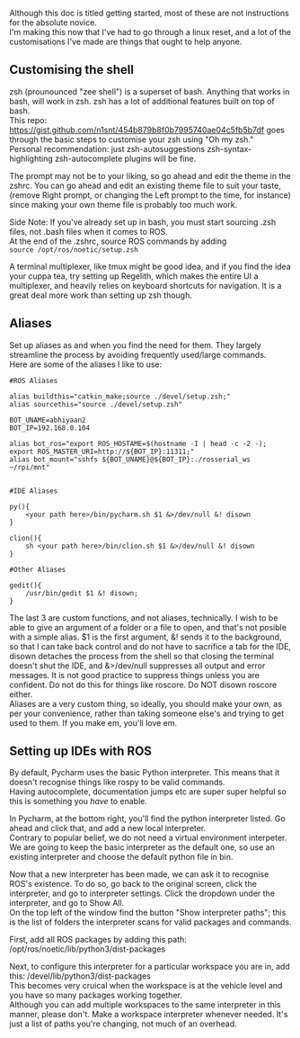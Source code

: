 Although this doc is titled getting started, most of these are not instructions for the absolute novice.  
I'm making this now that I've had to go through a linux reset, and a lot of the customisations I've made are things that ought to help anyone.  

## Customising the shell

zsh (prounounced "zee shell") is a superset of bash. Anything that works in bash, will work in zsh. zsh has a lot of additional features built on top of bash.  
This repo: https://gist.github.com/n1snt/454b879b8f0b7995740ae04c5fb5b7df goes through the basic steps to customise your zsh using "Oh my zsh."  
Personal recommendation: just zsh-autosuggestions zsh-syntax-highlighting zsh-autocomplete plugins will be fine.

The prompt may not be to your liking, so go ahead and edit the theme in the zshrc. You can go ahead and edit an existing theme file to suit your taste, (remove Right prompt, or changing the Left prompt to the time, for instance) since making your own theme file is probably too much work.  

Side Note: If you've already set up in bash, you must start sourcing .zsh files, not .bash files when it comes to ROS.  
At the end of the .zshrc, source ROS commands by adding  
`source /opt/ros/noetic/setup.zsh`

A terminal multiplexer, like tmux might be good idea, and if you find the idea your cuppa tea, try setting up Regelith, which makes the entire UI a multiplexer, and heavily relies on keyboard shortcuts for navigation. It is a great deal more work than setting up zsh though.  

## Aliases

Set up aliases as and when you find the need for them. They largely streamline the process by avoiding frequently used/large commands.  
Here are some of the aliases I like to use:  

```
#ROS Aliases   

alias buildthis="catkin_make;source ./devel/setup.zsh;"  
alias sourcethis="source ./devel/setup.zsh"  

BOT_UNAME=abhiyaan2  
BOT_IP=192.168.0.104  

alias bot_ros="export ROS_HOSTAME=$(hostname -I | head -c -2 -); export ROS_MASTER_URI=http://${BOT_IP}:11311;"  
alias bot_mount="sshfs ${BOT_UNAME}@${BOT_IP}:./rosserial_ws ~/rpi/mnt"  


#IDE Aliases  

py(){
	<your path here>/bin/pycharm.sh $1 &>/dev/null &! disown  
}

clion(){
	sh <your path here>/bin/clion.sh $1 &>/dev/null &! disown  
}

#Other Aliases

gedit(){
	/usr/bin/gedit $1 &! disown;  
}
```

The last 3 are custom functions, and not aliases, technically. I wish to be able to give an argument of a folder or a file to open, and that's not posible with a simple alias. $1 is the first argument, &! sends it to the background, so that I can take back control and do not have to sacrifice a tab for the IDE, disown detaches the process from the shell so that closing the terminal doesn't shut the IDE, and &>/dev/null suppresses all output and error messages. It is not good practice to suppress things unless you are confident. Do not do this for things like roscore. Do NOT disown roscore either.  
Aliases are a very custom thing, so ideally, you should make your own, as per your convenience, rather than taking someone else's and trying to get used to them. If you make em, you'll love em.  

## Setting up IDEs with ROS

By default, Pycharm uses the basic Python interpreter. This means that it doesn't recognise things like rospy to be valid commands.  
Having autocomplete, documentation jumps etc are super super helpful so this is something you *have* to enable.  

In Pycharm, at the bottom right, you'll find the python interpreter listed. Go ahead and click that, and add a new local interpreter.  
Contrary to popular belief, we do not need a virtual environment interpeter. We are going to keep the basic interpreter as the default one, so use an existing interpreter and choose the default python file in bin.  

Now that a new interpreter has been made, we can ask it to recognise ROS's existence. To do so, go back to the original screen, click the interpreter, and go to interpreter settings. Click the dropdown under the interpreter, and go to Show All.  
On the top left of the window find the button "Show interpreter paths"; this is the list of folders the interpreter scans for valid packages and commands.  

First, add all ROS packages by adding this path: /opt/ros/noetic/lib/python3/dist-packages  

Next, to configure this interpreter for a particular workspace you are in, add this: <path to ws>/devel/lib/python3/dist-packages  
This becomes very cruical when the workspace is at the vehicle level and you have so many packages working together.  
Although you can add multiple workspaces to the same interpreter in this manner, please don't. Make a workspace interpreter whenever needed. It's just a list of paths you're changing, not much of an overhead.  
